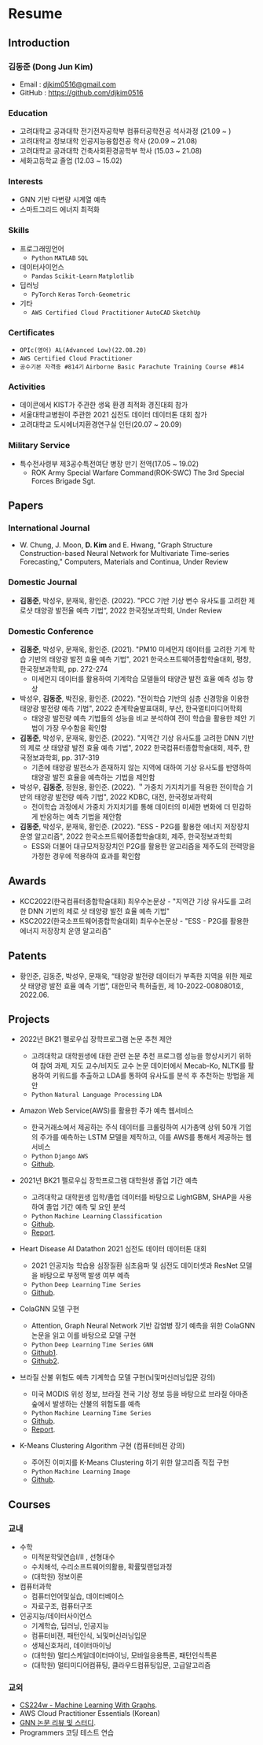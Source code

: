 # Resume

## Introduction
### **김동준 (Dong Jun Kim)**
- Email : djkim0516@gmail.com
- GitHub : https://github.com/djkim0516

### Education

- 고려대학교 공과대학 전기전자공학부 컴퓨터공학전공 석사과정 (21.09 ~ )
- 고려대학교 정보대학 인공지능융합전공 학사 (20.09 ~ 21.08)
- 고려대학교 공과대학 건축사회환경공학부 학사 (15.03 ~ 21.08)
- 세화고등학교 졸업 (12.03 ~ 15.02)

### Interests
- GNN 기반 다변량 시계열 예측
- 스마트그리드 에너지 최적화

### Skills
- 프로그래밍언어
  - `Python` `MATLAB` `SQL` 
- 데이터사이언스
  - `Pandas` `Scikit-Learn` `Matplotlib`
- 딥러닝
  - `PyTorch` `Keras` `Torch-Geometric`
- 기타
  - `AWS Certified Cloud Practitioner` `AutoCAD` `SketchUp`

### Certificates
- `OPIc(영어) AL(Advanced Low)(22.08.20)`
- `AWS Certified Cloud Practitioner`
- `공수기본 자격증 #814기` `Airborne Basic Parachute Training Course #814`

<!-- - 기타
  - `공수기본 자격증 #814` -->
### Activities
- 데이콘에서 KIST가 주관한 생육 환경 최적화 경진대회 참가
- 서울대학교병원이 주관한 2021 심전도 데이터 데이터톤 대회 참가
- 고려대학교 도시에너지환경연구실 인턴(20.07 ~ 20.09)

### Military Service
- 특수전사령부 제3공수특전여단 병장 만기 전역(17.05 ~ 19.02)
  - ROK Army Special Warfare Command(ROK-SWC) The 3rd Special Forces Brigade Sgt.

## Papers

### International Journal
- W. Chung, J. Moon, **D. Kim** and E. Hwang, "Graph Structure Construction-based Neural Network for Multivariate Time-series Forecasting," Computers, Materials and Continua, Under Review
### Domestic Journal
- **김동준**, 박성우, 문재욱, 황인준. (2022). "PCC 기반 기상 변수 유사도를 고려한 제로샷 태양광 발전율 예측 기법“, 2022 한국정보과학회, Under Review

### Domestic Conference
- **김동준**, 박성우, 문재욱, 황인준. (2021). "PM10 미세먼지 데이터를 고려한 기계 학습 기반의 태양광 발전 효율 예측 기법", 2021 한국소프트웨어종합학술대회, 평창, 한국정보과학회, pp. 272-274
    - 미세먼지 데이터를 활용하여 기계학습 모델들의 태양관 발전 효율 예측 성능 향상
- 박성우, **김동준**, 박진웅, 황인준. (2022). "전이학습 기반의 심층 신경망을 이용한 태양광 발전량 예측 기법", 2022 춘계학술발표대회, 부산, 한국멀티미디어학회
    - 태양광 발전량 예측 기법들의 성능을 비교 분석하여 전이 학습을 활용한 제안 기법이 가장 우수함을 확인함
- **김동준**, 박성우, 문재욱, 황인준. (2022). "지역간 기상 유사도를 고려한 DNN 기반의 제로 샷 태양광 발전 효율 예측 기법", 2022 한국컴퓨터종합학술대회, 제주, 한국정보과학회, pp. 317-319
    - 기존에 태양광 발전소가 존재하지 않는 지역에 대하여 기상 유사도를 반영하여 태양광 발전 효율을 예측하는 기법을 제안함
- 박성우, **김동준**, 정원용, 황인준. (2022). ＂가중치 가지치기를 적용한 전이학습 기반의 태양광 발전량 예측 기법", 2022 KDBC, 대전, 한국정보과학회
  - 전이학습 과정에서 가중치 가지치기를 통해 데이터의 미세한 변화에 더 민감하게 반응하는 예측 기법을 제안함
- **김동준**, 박성우, 문재욱, 황인준. (2022). "ESS - P2G를 활용한 에너지 저장장치 운영 알고리즘", 2022 한국소프트웨어종합학술대회, 제주, 한국정보과학회
    - ESS와 더불어 대규모저장장치인 P2G를 활용한 알고리즘을 제주도의 전력망을 가정한 경우에 적용하여 효과를 확인함
<!-- - **(심사중)** 김동준. (2022).  -->
<!-- - **(심사중)** 김동준. (2022).  -->

## Awards
- KCC2022(한국컴퓨터종합학술대회) 최우수논문상 - "지역간 기상 유사도를 고려한 DNN 기반의 제로 샷 태양광 발전 효율 예측 기법" 
- KSC2022(한국소프트웨어종합학술대회) 최우수논문상 - "ESS - P2G를 활용한 에너지 저장장치 운영 알고리즘" 

## Patents
- 황인준, 김동준, 박성우, 문재욱, “태양광 발전량 데이터가 부족한 지역을 위한 제로샷 태양광 발전 효율 예측 기법”, 대한민국 특허출원, 제 10-2022-0080801호, 2022.06.

## Projects
- 2022년 BK21 펠로우십 장학프로그램 논문 추천 제안
    - 고려대학교 대학원생에 대한 관련 논문 추천 프로그램 성능을 향상시키기 위하여 참여 과제, 지도 교수/비지도 교수 논문 데이터에서 Mecab-Ko, NLTK를 활용하여 키워드를 추출하고 LDA를 통하여 유사도를 분석 후 추천하는 방법을 제안
    - `Python`  `Natural Language Processing`  `LDA`

- Amazon Web Service(AWS)를 활용한 주가 예측 웹서비스
    - 한국거래소에서 제공하는 주식 데이터를 크롤링하여 시가총액 상위 50개 기업의 주가를 예측하는 LSTM 모델을 제작하고, 이를 AWS를 통해서 제공하는 웹서비스
    - `Python`  `Django`  `AWS`
    - [Github](https://github.com/djkim0516/StockAdvisor-Webservice).

- 2021년 BK21 펠로우십 장학프로그램 대학원생 졸업 기간 예측
    - 고려대학교 대학원생 입학/졸업 데이터를 바탕으로 LightGBM, SHAP을 사용하여 졸업 기간 예측 및 요인 분석
    - `Python`  `Machine Learning`  `Classification`
    - [Github](https://github.com/djkim0516/BK21Project_GraduationPrediction).
    - [Report](https://github.com/djkim0516/BK21Project_GraduationPrediction/blob/main/%EC%B5%9C%EC%A2%85%20%EB%B3%B4%EA%B3%A0%EC%84%9C.pdf).
  
- Heart Disease AI Datathon 2021 심전도 데이터 데이터톤 대회
    - 2021 인공지능 학습용 심장질환 심초음파 및 심전도 데이터셋과 ResNet 모델을 바탕으로 부정맥 발생 여부 예측
    - `Python`  `Deep Learning`  `Time Series`
    - [Github](https://github.com/djkim0516/ECG-classification-HDAI).

- ColaGNN 모델 구현
    - Attention, Graph Neural Network 기반 감염병 장기 예측을 위한 ColaGNN 논문을 읽고 이를 바탕으로 모델 구현
    - `Python`  `Deep Learning`  `Time Series`  `GNN`
    - [Github1](https://github.com/djkim0516/COLA_GNN).
    - [Github2](https://github.com/djkim0516/Cola_GNN_review).

- 브라질 산불 위험도 예측 기계학습 모델 구현(뇌및머신러닝입문 강의)
    - 미국 MODIS 위성 정보, 브라질 전국 기상 정보 등을 바탕으로 브라질 아마존 숲에서 발생하는 산불의 위험도를 예측
    - `Python`  `Machine Learning`  `Time Series`
    - [Github](https://github.com/djkim0516/BNCS411_Final_Project).
    - [Report](https://github.com/djkim0516/BNCS411_Final_Project/blob/main/Group12_Final_Report_Forest_Fire_Prediction.pdf).
- K-Means Clustering Algorithm 구현 (컴퓨터비젼 강의)
    - 주어진 이미지를 K-Means Clustering 하기 위한 알고리즘 직접 구현
    - `Python`  `Machine Learning`  `Image`
    - [Github](https://github.com/djkim0516/K_means_Clustering).

## Courses
### 교내
- 수학
  - 미적분학및연습I/II , 선형대수
  - 수치해석, 수리소프트웨어의활용, 확률및랜덤과정
  - (대학원) 정보이론
- 컴퓨터과학
  - 컴퓨터언어및실습, 데이터베이스
  - 자료구조, 컴퓨터구조
- 인공지능/데이터사이언스
  - 기계학습, 딥러닝, 인공지능
  - 컴퓨터비젼, 패턴인식, 뇌및머신러닝입문
  - 생체신호처리, 데이터마이닝
  - (대학원) 멀티스케일데이터마이닝, 모바일응용특론, 패턴인식특론
  - (대학원) 멀티미디어컴퓨팅, 클라우드컴퓨팅입문, 고급알고리즘


### 교외
  - [CS224w - Machine Learning With Graphs](http://web.stanford.edu/class/cs224w).
  - AWS Cloud Practitioner Essentials (Korean)
  - [GNN 논문 리뷰 및 스터디](https://github.com/djkim0516?tab=repositories).
  - Programmers 코딩 테스트 연습
